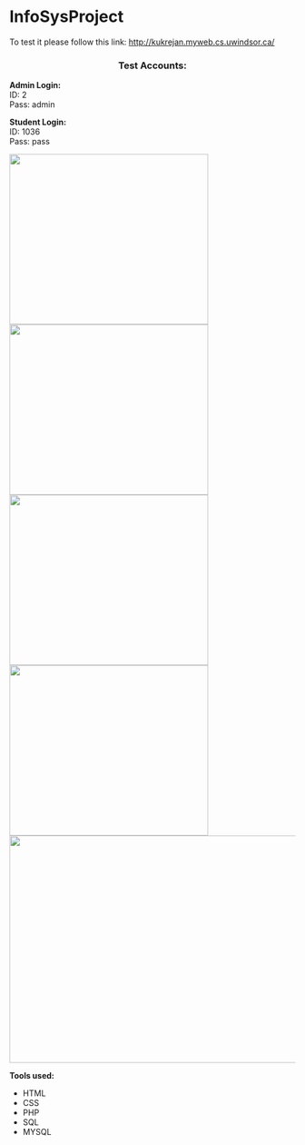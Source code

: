 # InfoSysProject
To test it please follow this link: http://kukrejan.myweb.cs.uwindsor.ca/

<h3 align="center">Test Accounts:</h2>

<b>Admin Login: </b><br>
ID: 2<br>
Pass: admin<br>

<b>Student Login: </b><br>
ID: 1036<br>
Pass: pass<br>

<img src="http://i.imgur.com/4nI0sxv.jpg" width="350" height="300" />
<img src="http://i.imgur.com/MFZ2vXJ.png" width="350" height="300" />
<img src="http://i.imgur.com/NYwHVxJ.png" width="350" height="300" />
<img src="http://i.imgur.com/dyX3UyT.jpg" width="350" height="300" />
<img src="http://i.imgur.com/XAGMQXM.png" width= "1000" height="400" />


<b>Tools used:</b>
<ul>
<li>HTML</li>
<li>CSS</li>
<li>PHP</li>
<li>SQL</li>
<li>MYSQL</li>
</ul>

